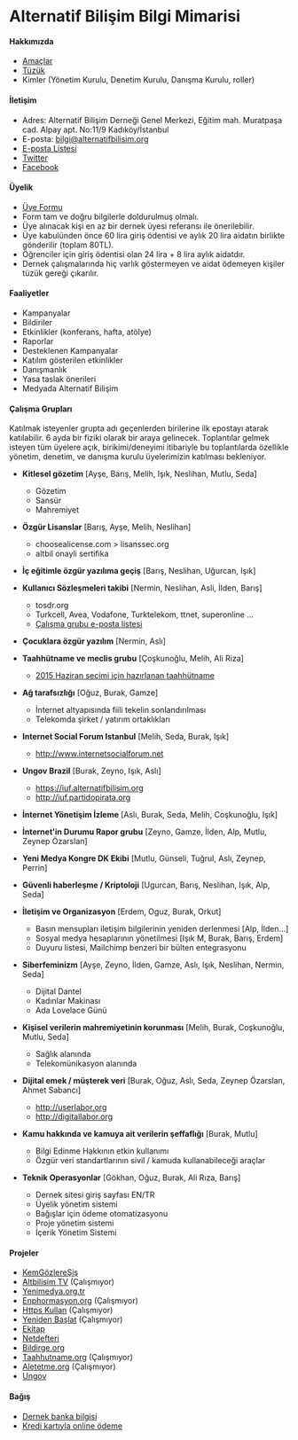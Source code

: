# Alternatif Bilişim Bilgi Mimarisi

#### Hakkımızda
  - [Amaçlar](https://www.alternatifbilisim.org/wiki/Ama%C3%A7lar)
  - [Tüzük](https://www.alternatifbilisim.org/wiki/Alternatif_Bili%C5%9Fim_Derne%C4%9Fi_T%C3%BCz%C3%BC%C4%9F%C3%BC)
  - Kimler (Yönetim Kurulu, Denetim Kurulu, Danışma Kurulu, roller)

#### İletişim
  - Adres: Alternatif Bilişim Derneği Genel Merkezi, Eğitim mah. Muratpaşa cad. Alpay apt. No:11/9  Kadıköy/İstanbul
  - E-posta: bilgi@alternatifbilisim.org
  - [E-posta Listesi](http://liste.alternatifbilisim.org/listinfo/ab)
  - [Twitter](https://twitter.com/altbilisim)
  - [Facebook](https://www.facebook.com/AltBilisim)

#### Üyelik
  - [Üye Formu](https://alternatifbilisim.org/files/uyelik_formu.pdf)
  - Form tam ve doğru bilgilerle doldurulmuş olmalı.
  - Üye alınacak kişi en az bir dernek üyesi referansı ile önerilebilir.
  - Üye kabulünden önce 60 lira giriş ödentisi ve aylık 20 lira aidatın birlikte gönderilir (toplam 80TL).
  - Öğrenciler için giriş ödentisi olan 24 lira + 8 lira aylık aidatdır.
  - Dernek çalışmalarında hiç varlık göstermeyen ve aidat ödemeyen kişiler tüzük gereği çıkarılır.

#### Faaliyetler
  - Kampanyalar
  - Bildiriler
  - Etkinlikler (konferans, hafta, atölye)
  - Raporlar
  - Desteklenen Kampanyalar
  - Katılım gösterilen etkinlikler
  - Danışmanlık
  - Yasa taslak önerileri
  - Medyada Alternatif Bilişim

#### Çalışma Grupları

Katılmak isteyenler grupta adı geçenlerden birilerine ilk epostayı atarak katılabilir.
6 ayda bir fiziki olarak bir araya gelinecek.
Toplantılar gelmek isteyen tüm üyelere açık, birikimi/deneyimi itibariyle bu toplantılarda özellikle yönetim, denetim, ve danışma kurulu üyelerimizin katılması bekleniyor.

  - **Kitlesel gözetim** [Ayşe, Barış, Melih, Işık, Neslihan, Mutlu, Seda]
    - Gözetim
    - Sansür
    - Mahremiyet

  - **Özgür Lisanslar** [Barış, Ayşe, Melih, Neslihan]
    - choosealicense.com > lisanssec.org
    - altbil onayli sertifika

  - **İç eğitimle özgür yazılıma geçiş** [Barış, Neslihan, Uğurcan, Işık]

  - **Kullanıcı Sözleşmeleri takibi** [Nermin, Neslihan, Asli, İlden, Barış]
    - tosdr.org
    - Turkcell, Avea, Vodafone, Turktelekom, ttnet, superonline ...
    - [Çalışma grubu e-posta listesi](https://liste.alternatifbilisim.org/listinfo/tosdr-tr)

  - **Çocuklara özgür yazılım** [Nermin, Aslı]

  - **Taahhütname ve meclis grubu** [Çoşkunoğlu, Melih, Ali Riza]
    - [2015 Haziran seçimi için hazırlanan taahhütname](https://github.com/AlternatifBilisim/altbil/blob/master/taahhutname.md)

  - **Ağ tarafsızlığı** [Oğuz, Burak, Gamze]
    - İnternet altyapısında fiili tekelin sonlandırılması
    - Telekomda şirket / yatırım ortaklıkları

  - **Internet Social Forum Istanbul** [Melih, Seda, Burak, Işık]
    - http://www.internetsocialforum.net

  - **Ungov Brazil** [Burak, Zeyno, Işık, Aslı]
    - https://iuf.alternatifbilisim.org
    - http://iuf.partidopirata.org

  - **İnternet Yönetişim İzleme** [Aslı, Burak, Seda, Melih, Coşkunoğlu, Işık]
  
  - **İnternet'in Durumu Rapor grubu** [Zeyno, Gamze, İlden, Alp, Mutlu, Zeynep Özarslan]

  - **Yeni Medya Kongre DK Ekibi** [Mutlu, Günseli, Tuğrul, Aslı, Zeynep, Perrin]

  - **Güvenli haberleşme / Kriptoloji** [Ugurcan, Barış, Neslihan, Işık, Alp, Seda]

  - **İletişim ve Organizasyon** [Erdem, Oguz, Burak, Orkut]
    - Basın mensupları iletişim bilgilerinin yeniden derlenmesi [Alp, İlden...]
    - Sosyal medya hesaplarının yönetilmesi [Işık M, Burak, Barış, Erdem]
    - Duyuru listesi, Mailchimp benzeri bir bülten entegrasyonu

  - **Siberfeminizm** [Ayşe, Zeyno, İlden, Gamze, Aslı, Işık, Neslihan, Nermin, Seda]
    - Dijital Dantel
    - Kadınlar Makinası
    - Ada Lovelace Günü

  - **Kişisel verilerin mahremiyetinin korunması** [Melih, Burak, Coşkunoğlu, Mutlu, Seda]
    - Sağlık alanında
    - Telekomünikasyon alanında

  - **Dijital emek / müşterek veri** [Burak, Oğuz, Aslı, Seda, Zeynep Özarslan, Ahmet Sabancı]
    - http://userlabor.org
    - http://digitallabor.org

  - **Kamu hakkında ve kamuya ait verilerin şeffaflığı** [Burak, Mutlu]
    - Bilgi Edinme Hakkının etkin kullanımı
    - Özgür veri standartlarının sivil / kamuda kullanabileceği araçlar

  - **Teknik Operasyonlar** [Gökhan, Oğuz, Burak, Ali Rıza, Barış]
    - Dernek sitesi giriş sayfası EN/TR
    - Üyelik yönetim sistemi
    - Bağışlar için ödeme otomatizasyonu
    - Proje yönetim sistemi
    - İçerik Yönetim Sistemi

#### Projeler
  - [KemGözlereŞiş](https://kemgozleresis.org.tr)
  - [Altbilisim TV](http://tv.alternatifbilisim.org) (Çalışmıyor)
  - [Yenimedya.org.tr](http://yenimedya.org.tr)
  - [Enphormasyon.org](http://enphormasyon.org) (Çalışmıyor)
  - [Https Kullan](https://httpskullan.org) (Çalışmıyor)
  - [Yeniden Başlat](https://yenidenbaslat.org) (Çalışmıyor)
  - [Ekitap](http://ekitap.alternatifbilisim.org)
  - [Netdefteri](http://netdefteri.alternatifbilisim.org)
  - [Bildirge.org](http://bildirge.org)
  - [Taahhutname.org](http://taahhutname.org) (Çalışmıyor)
  - [Aletetme.org](http://aletetme.org) (Çalışmıyor)
  - [Ungov](https://iuf.alternatifbilisim.org)

#### Bağış
  - [Dernek banka bilgisi](https://www.alternatifbilisim.org/wiki/Banka_Hesap_Bilgileri)
  - [Kredi kartıyla online ödeme](https://odeme.alternatifbilisim.org/)
